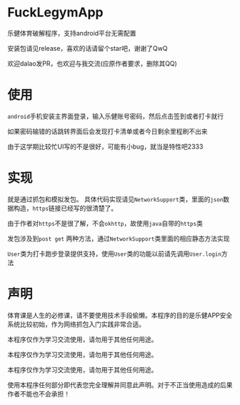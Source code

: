 # FuckLegymApp
乐健体育破解程序，支持android平台无需配置

安装包请见release，喜欢的话请留个star吧，谢谢了QwQ

欢迎dalao发PR，也欢迎与我交流(应原作者要求，删除其QQ)
# 使用
`android`手机安装主界面登录，输入乐健账号密码，然后点击签到或者打卡就行

如果密码输错的话跳转界面后会发现打卡清单或者今日剩余里程刷不出来

由于这学期比较忙UI写的不是很好，可能有小bug，就当是特性吧2333
# 实现
就是通过抓包和模拟发包。
具体代码实现请见`NetworkSupport`类，里面的`json`数据构造，`https`链接已经写的很清楚了。

由于作者对`https`不是很了解，不会`okhttp`，故使用`java`自带的`https`类

发包涉及到`post get` 两种方法，通过`NetworkSupport`类里面的相应静态方法实现

`User`类为打卡跑步登录提供支持，使用`User`类的功能以前请先调用`User.login`方法
# 声明

体育课是人生的必修课，请不要使用技术手段偷懒。本程序的目的是乐健APP安全系统比较初始，作为网络抓包入门实践非常合适。

本程序仅作为学习交流使用，请勿用于其他任何用途。

本程序仅作为学习交流使用，请勿用于其他任何用途。

本程序仅作为学习交流使用，请勿用于其他任何用途。

使用本程序任何部分即代表您完全理解并同意此声明。对于不正当使用造成的后果作者不能也不会承担！

